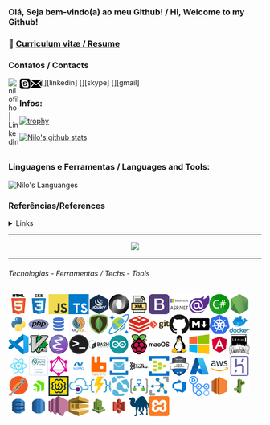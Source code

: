 ### Olá, Seja bem-vindo(a) ao meu Github! / Hi, Welcome to my Github!
### 📝 [Curriculum vitæ / Resume](https://drive.google.com/file/d/1M-TPvaul0HmE1K7BKeqdjfyuBB6wO678/view?usp=sharing)

### Contatos / Contacts 

<nilo>
[<img align="left" alt="nilofilho | LinkedIn" width="22px" src="https://cdn.jsdelivr.net/npm/simple-icons@v3/icons/linkedin.svg" />][linkedin]
[<img align="left" alt="nilofilho | LinkedIn" width="22px" src="https://github.com/Ngofilho/Ngofilho/blob/images/images/skypebox.png" />][skype]
[<img align="left" alt="nilofilho | LinkedIn" width="22px" src="https://github.com/Ngofilho/Ngofilho/blob/images/images/email.png" />][gmail]       
</br>

### Infos:
<div>
 <a>     
  
  [![trophy](https://github-profile-trophy.vercel.app/?username=ngofilho&column=6&margin-w=15)](https://github-profile-trophy.vercel.app/?username=ngofilho&column=6&margin-w=15)      
 </a>
 </div>
<div>
<a href="https://github.com/Ngofilho">
 <img align="center" src="https://ngofilho.vercel.app/api?username=Ngofilho&show_icons=true&theme=merko&line_height=27&include_all_commits=true&hide=contribs" alt="Nilo's github stats"/> 
</a>      
</div>    

<br />      

### Linguagens e Ferramentas / Languages and Tools:
<a>
 <img align="center" src="https://ngofilho.vercel.app/api/top-langs/?username=Ngofilho" alt="Nilo's Languanges"/>
</a>
 <br/>     


### Referências/References

<details><summary>Links</summary> 
 
<details><summary>Utils</summary>

[![ReadMe Cards](https://ngofilho.vercel.app/api/pin/?username=pawelborkar&repo=awesome-repos)](https://github.com/pawelborkar/awesome-repos)
[![ReadMe Cards](https://ngofilho.vercel.app/api/pin/?username=ardalis&repo=kata-catalog)](https://github.com/ardalis/kata-catalog)
</details>
<details><summary>Architecture</summary>

[![ReadMe Cards](https://ngofilho.vercel.app/api/pin/?username=joelparkerhenderson&theme=merko&repo=architecture-decision-record)](https://github.com/joelparkerhenderson/architecture-decision-record)
[![ReadMe Cards](https://ngofilho.vercel.app/api/pin/?username=donnemartin&theme=merko&repo=system-design-primer)](https://github.com/donnemartin/system-design-primer)
[![ReadMe Cards](https://ngofilho.vercel.app/api/pin/?username=kamranahmedse&theme=merko&repo=developer-roadmap)](https://github.com/kamranahmedse/developer-roadmap)
[![ReadMe Cards](https://ngofilho.vercel.app/api/pin/?username=ardalis&theme=merko&repo=CleanArchitecture)](https://github.com/ardalis/CleanArchitecture)
</details>

<details><summary>DB</summary>

[![ReadMe Cards](https://ngofilho.vercel.app/api/pin/?username=ngofilho&repo=scripts-db)](https://github.com/Ngofilho/scripts-db)
</details>

<details><summary>DDD</summary>

[![ReadMe Cards](https://ngofilho.vercel.app/api/pin/?username=ddd-crew&theme=merko&repo=ddd-starter-modelling-process)](https://github.com/ddd-crew/ddd-starter-modelling-process)
[![ReadMe Cards](https://ngofilho.vercel.app/api/pin/?username=ddd-crew&theme=merko&repo=domain-message-flow-modelling)](https://github.com/ddd-crew/domain-message-flow-modelling)
[![ReadMe Cards](https://ngofilho.vercel.app/api/pin/?username=ddd-crew&theme=merko&repo=aggregate-design-canvas)](https://github.com/ddd-crew/aggregate-design-canvas)
[![ReadMe Cards](https://ngofilho.vercel.app/api/pin/?username=ddd-crew&theme=merko&repo=virtual-modelling-templates)](https://github.com/ddd-crew/virtual-modelling-templates)
[![ReadMe Cards](https://ngofilho.vercel.app/api/pin/?username=ddd-crew&theme=merko&repo=bounded-context-canvas)](https://github.com/ddd-crew/bounded-context-canvas)
[![ReadMe Cards](https://ngofilho.vercel.app/api/pin/?username=ddd-crew&theme=merko&repo=core-domain-charts)](https://github.com/ddd-crew/core-domain-charts)
[![ReadMe Cards](https://ngofilho.vercel.app/api/pin/?username=VaughnVernon&theme=merko&repo=IDDD_Samples_NET)](https://github.com/VaughnVernon/IDDD_Samples_NET)
[![ReadMe Cards](https://ngofilho.vercel.app/api/pin/?username=ardalis&theme=merko&repo=ddd-guestbook)](https://github.com/ardalis/ddd-guestbook)
[![ReadMe Cards](https://ngofilho.vercel.app/api/pin/?username=EduardoPires&theme=merko&repo=EquinoxProject)](https://github.com/EduardoPires/EquinoxProject)
[![ReadMe Cards](https://ngofilho.vercel.app/api/pin/?username=vkhorikov&theme=merko&repo=DddInAction)](https://github.com/vkhorikov/DddInAction)
[![ReadMe Cards](https://ngofilho.vercel.app/api/pin/?username=zkavtaskin&theme=merko&repo=Domain-Driven-Design-Example)](https://github.com/zkavtaskin/Domain-Driven-Design-Example)
</details>

<details><summary>C#</summary>
 
[![ReadMe Card](https://ngofilho.vercel.app/api/pin/?username=TheAlgorithms&repo=C-Sharp)](https://github.com/TheAlgorithms/C-Sharp)
[![ReadMe Card](https://ngofilho.vercel.app/api/pin/?username=davidfowl&repo=AspNetCoreDiagnosticScenarios)](https://github.com/davidfowl/AspNetCoreDiagnosticScenarios)
[![ReadMe Cards](https://ngofilho.vercel.app/api/pin/?username=MoienTajik&repo=AspNetCore-Developer-Roadmap)](https://github.com/MoienTajik/AspNetCore-Developer-Roadmap) 
</details>

<details><summary>Javascript</summary>
 
[![ReadMe Card](https://ngofilho.vercel.app/api/pin/?username=trekhleb&theme=merko&repo=javascript-algorithms)](https://github.com/trekhleb/javascript-algorithms)

 [![ReadMe Card](https://ngofilho.vercel.app/api/pin/?username=craig-feldman&theme=merko&repo=personal-website-react)](https://github.com/craig-feldman/personal-website-react)
 </details>

<details><summary>Creditos/Credits</summary>

[![ReadMe Card](https://ngofilho.vercel.app/api/pin/?username=anuraghazra&repo=github-readme-stats)](https://github.com/anuraghazra/github-readme-stats)
[![ReadMe Card](https://ngofilho.vercel.app/api/pin/?username=gautamkrishnar&repo=gautamkrishnar)](https://github.com/gautamkrishnar)
</details>

<details><summary>Gists</summary>

[Prepare Commit Message](https://gist.github.com/Ngofilho/342d50241f3a02182941e0252da1ea89)<br/>
[Git Configuration](https://gist.github.com/Ngofilho/a48a1f5828c707824b0f2e804b79b730)<br/>

</details>

<details><summary>Templates</summary>

[Plunker](https://plnkr.co/users/ngofilho/plunks)  
[HTML](https://html5up.net/)<br/>
[CSS](https://www.csscodelab.com/)<br/>
[Responsive](https://tburleson-layouts-demos.firebaseapp.com/#/docs)<br/>
[FlexLayout](https://www.npmjs.com/package/@angular/flex-layout)<br/>
[Azure ARM Templates](https://github.com/azure/azure-quickstart-templates.git)<br/>
[Free For Devs](https://free-for.dev/)<br/>
[Nginx Config Samples Templates](https://www.digitalocean.com/community/tools/nginx)<br/>
</details>

<details><summary>Tools</summary>

[RabbitMQ Simulator](http://tryrabbitmq.com/)
</details>
 
 <details><summary>Links</summary>   
 
 [JavaScript - And others Web Techs](https://websitesetup.org/javascript-cheat-sheet/)  
 [CSS Artist](https://github.com/cyanharlow)     
 [CSS Battle](https://cssbattle.dev/)   
 </details>
 
 <details><summary>Cheat Sheets</summary>
  
  [CSS](https://github.com/Ngofilho/Ngofilho/blob/images/images/css-cheatsheetv2-1-1024.jpg)  
  [REGEX](https://github.com/Ngofilho/Ngofilho/blob/images/images/davechild_regular-expressions.pdf)  
  [Cloud Providers](https://github.com/Ngofilho/Ngofilho/blob/images/images/20220428-CloudCheatSheet.jpeg)  
  [PHP](https://github.com/Ngofilho/Ngofilho/blob/images/images/php-cheatsheet.png)  
 </details>
</details>
 
---
<p align="center">
 <!--<a href="http://hits.dwyl.com/ngofilho" alt="hits">
  <img src="http://hits.dwyl.com/ngofilho/ngofilho.svg">
 </a>-->
<!--
 ![Visitors Since 2021](http://estruyf-github.azurewebsites.net/api/VisitorHit?user=ngofilho&repo=ngofilho)     
 -->
 <a href="http://codecov.io/gh/Ngofilho/ngofilho" alt="Code Coverage/Tests">
  <img src="https://codecov.io/gh/Ngofilho/Ngofilho/branch/master/graph/badge.svg?token=QntZfKD73o">
 </a>     
 

</p> 

---
 
###### Tecnologias - Ferramentas / Techs - Tools      

<p style="align:left">
<a href="https://www.w3.org/html/" target="_blank"><img align="left" alt="HTML5" width="40" height="40" src="https://raw.githubusercontent.com/github/explore/80688e429a7d4ef2fca1e82350fe8e3517d3494d/topics/html/html.png" /></a>
<a href="https://www.w3schools.com/css/" target="_blank"><img align="left" alt="CSS3" width="40" height="40" src="https://raw.githubusercontent.com/github/explore/80688e429a7d4ef2fca1e82350fe8e3517d3494d/topics/css/css.png" /></a>
<a href="https://developer.mozilla.org/en-US/docs/Web/JavaScript" target="_blank"><img align="left" alt="JavaScript" width="40" height="40" src="https://raw.githubusercontent.com/github/explore/80688e429a7d4ef2fca1e82350fe8e3517d3494d/topics/javascript/javascript.png" /></a>
<a href="https://www.typescriptlang.org/" target="_blank"><img align="left" alt="TS" width="40" height="40" src="https://raw.githubusercontent.com/github/explore/80688e429a7d4ef2fca1e82350fe8e3517d3494d/topics/typescript/typescript.png"/></a>
 <a href="https://jquery.com/" target="_blank"><img align="left" alt="jQquery" width="40" height="40" src="https://github.com/Ngofilho/Ngofilho/blob/images/images/Jquery.png" /></a> 
<a href="https://www.json.org/" target="_blank"><img align="left" alt="Json" width="40" height="40" src="https://raw.githubusercontent.com/github/explore/80688e429a7d4ef2fca1e82350fe8e3517d3494d/topics/json/json.png" /></a> 
<a href="https://github.com/topics/xml" target="_blank"><img align="left" alt="XML" width="40" height="40" src="https://raw.githubusercontent.com/github/explore/05a6f4c574a32b6b2f04c2e589f6c82d9df46a5d/topics/xml/xml.png" /></a>  
 <a href="https://getbootstrap.com/" target="_blank"><img align="left" alt="Bootstrap" width="40" height="40" src="https://raw.githubusercontent.com/github/explore/80688e429a7d4ef2fca1e82350fe8e3517d3494d/topics/bootstrap/bootstrap.png" /></a>
 <a href="https://dotnet.microsoft.com/apps/aspnet" target="_blank"><img align="left" alt="Asp.Net" width="40" height="40" src="https://raw.githubusercontent.com/github/explore/80688e429a7d4ef2fca1e82350fe8e3517d3494d/topics/aspnet/aspnet.png" /></a>  
 <a href="https://dotnet.microsoft.com/en-us/apps/aspnet/web-apps/blazor" target="_blank"><img align="left" alt="Blazor" width="40" height="40" src="https://github.com/Ngofilho/Ngofilho/blob/images/images/Blazor.png" /></a>
<a href="https://docs.microsoft.com/en-us/dotnet/csharp/" target="_blank"><img align="left" alt="C#" width="40" height="40" src="https://raw.githubusercontent.com/github/explore/80688e429a7d4ef2fca1e82350fe8e3517d3494d/topics/csharp/csharp.png" /></a>
 <a href="https://nodejs.org/" target="_blank"><img align="left" alt="Node.js" width="40" height="40" src="https://raw.githubusercontent.com/github/explore/80688e429a7d4ef2fca1e82350fe8e3517d3494d/topics/nodejs/nodejs.png" /></a>
 <a href="https://www.python.org/" target="_blank"><img align="left" alt="Python" width="40" height="40" src="https://raw.githubusercontent.com/github/explore/80688e429a7d4ef2fca1e82350fe8e3517d3494d/topics/python/python.png" /></a> 
<a href="https://www.php.net/" target="_blank"><img align="left" alt="PHP" width="40" height="40" src="https://raw.githubusercontent.com/github/explore/80688e429a7d4ef2fca1e82350fe8e3517d3494d/topics/php/php.png" /></a> 
<a href="https://www.w3schools.com/sql/#:~:text=SQL%20is%20a%20standard%20language,Start%20learning%20SQL%20now%20%C2%BB" target="_blank"><img align="left" alt="SQL" width="40" height="40" src="https://raw.githubusercontent.com/github/explore/80688e429a7d4ef2fca1e82350fe8e3517d3494d/topics/sql/sql.png" /></a> 
<a href="https://www.mysql.com/" target="_blank"><img align="left" alt="MySQL" width="40" height="40" src="https://github.com/Ngofilho/Ngofilho/blob/images/images/Mysql.png" /></a> 
<a href="https://www.mongodb.com/" target="_blank"><img align="left" alt="MongoDB" width="40" height="40" src="https://github.com/Ngofilho/Ngofilho/blob/images/images/Mongodb.png" /></a>
<a href="https://azure.microsoft.com/pt-br/services/cosmos-db/" target="_blank"><img align="left" alt="CosmosDB" width="40" height="40" src="https://github.com/Ngofilho/Ngofilho/blob/images/images/cosmosdb.png" /></a>
<a href="https://redis.io/" target="_blank"><img align="left" alt="Redis" width="40" height="40" src="https://github.com/Ngofilho/Ngofilho/blob/images/images/redis.webp" /></a> 
<a href="https://git-scm.com/" target="_blank"><img align="left" alt="Git" width="40" height="40" src="https://raw.githubusercontent.com/github/explore/80688e429a7d4ef2fca1e82350fe8e3517d3494d/topics/git/git.png" /></a> 
<a href="https://github.com/" target="_blank"><img align="left" alt="GitHub" width="40" height="40" src="https://raw.githubusercontent.com/github/explore/78df643247d429f6cc873026c0622819ad797942/topics/github/github.png" /></a> 
<a href="https://www.markdownguide.org/" target="_blank"><img align="left" alt="Markdown" width="40" height="40" src="https://raw.githubusercontent.com/github/explore/80688e429a7d4ef2fca1e82350fe8e3517d3494d/topics/markdown/markdown.png" /></a>
 <a href="https://kubernetes.io/" target="_blank"><img align="left" alt="Kubernetes" width="40" height="40" src="https://raw.githubusercontent.com/github/explore/80688e429a7d4ef2fca1e82350fe8e3517d3494d/topics/kubernetes/kubernetes.png" /></a>
 <a href="https://www.docker.com/" target="_blank"><img align="left" alt="Docker" width="40" height="40" src="https://raw.githubusercontent.com/github/explore/80688e429a7d4ef2fca1e82350fe8e3517d3494d/topics/docker/docker.png" /></a> 
<a href="https://code.visualstudio.com/" target="_blank"><img align="left" alt="Visual Studio Code" width="40" height="40" src="https://raw.githubusercontent.com/github/explore/80688e429a7d4ef2fca1e82350fe8e3517d3494d/topics/visual-studio-code/visual-studio-code.png" /></a>
 <a href="https://www.vim.org/" target="_blank"><img align="left" alt="Vim" width="40" height="40" src="https://raw.githubusercontent.com/github/explore/80688e429a7d4ef2fca1e82350fe8e3517d3494d/topics/vim/vim.png" /></a> 
 <a href="https://www.gnu.org/software/emacs/" target="_blank"><img align="left" alt="Emacs" width="40" height="40" src="https://raw.githubusercontent.com/github/explore/80688e429a7d4ef2fca1e82350fe8e3517d3494d/topics/emacs/emacs.png" /></a>
<a href="https://ss64.com/" target="_blank"><img align="left" alt="Terminal" width="40" height="40" src="https://raw.githubusercontent.com/github/explore/80688e429a7d4ef2fca1e82350fe8e3517d3494d/topics/terminal/terminal.png" /></a>
<a href="https://www.gnu.org/software/bash/" target="_blank"><img align="left" alt="Bash" width="40" height="40" src="https://raw.githubusercontent.com/github/explore/80688e429a7d4ef2fca1e82350fe8e3517d3494d/topics/bash/bash.png" /></a>
<a href="https://ohmyz.sh/" target="_blank"><img  width="40" height="40" src="https://github.com/Ngofilho/Ngofilho/blob/images/images/OMZLogo_BnW.png" alt="Zsh" /></a>
<a href="https://www.arduino.cc/" target="_blank"><img align="left" alt="Arduino" width="40" height="40" src="https://raw.githubusercontent.com/github/explore/80688e429a7d4ef2fca1e82350fe8e3517d3494d/topics/arduino/arduino.png" /></a>
<a href="https://www.raspberrypi.org/" target="_blank"><img align="left" alt="Raspberry Pi" width="40" height="40" src="https://raw.githubusercontent.com/github/explore/80688e429a7d4ef2fca1e82350fe8e3517d3494d/topics/raspberry-pi/raspberry-pi.png" /></a>
<a href="https://www.apple.com/br/macos/monterey/" target="_blank"><img align="left" alt="Mac OS" width="40" height="40" src="https://raw.githubusercontent.com/github/explore/80688e429a7d4ef2fca1e82350fe8e3517d3494d/topics/macos/macos.png" /></a>
<a href="https://www.linux.org/" target="_blank"><img align="left" alt="Linux" width="40" height="40" src="https://raw.githubusercontent.com/github/explore/80688e429a7d4ef2fca1e82350fe8e3517d3494d/topics/linux/linux.png" /></a>
<a href="https://www.microsoft.com/en-us/windows" target="_blank"><img align="left" alt="Windows" width="40" height="40" src="https://github.com/Ngofilho/Ngofilho/blob/images/images/WindowsColor.png" /></a>
<a href="https://angular.io/" target="_blank"><img align="left" alt="Angular" width="40" height="40" src="https://raw.githubusercontent.com/github/explore/80688e429a7d4ef2fca1e82350fe8e3517d3494d/topics/angular/angular.png" /></a>
 <a href="https://reactjs.org/" target="_blank"><img align="left" alt="React" width="40" height="40" src="https://raw.githubusercontent.com/github/explore/80688e429a7d4ef2fca1e82350fe8e3517d3494d/topics/react/react.png" /></a>
<a href="https://www.opengroup.org/togaf" target="_blank"><img align="left" alt="Togaf" width="40" height="40" src="https://github.com/Ngofilho/Ngofilho/blob/images/images/badge-togaf9-certified.png" /></a>
<a href="https://graphql.org/" target="_blank"><img align="left" alt="GraphQL" width="40" height="40" src="https://raw.githubusercontent.com/github/explore/80688e429a7d4ef2fca1e82350fe8e3517d3494d/topics/graphql/graphql.png" /></a>
<a href="https://docs.microsoft.com/en-us/previous-versions/windows/desktop/msmq/ms711472(v=vs.85)#:~:text=Purpose,and%20read%20messages%20from%20queues." target="_blank"><img align="left" alt="MSMQ" width="40" height="40" src="https://github.com/Ngofilho/Ngofilho/blob/images/images/msmq.png" /></a>
<a href="https://www.rabbitmq.com/" target="_blank"><img align="left" alt="Rabbit MQ" width="40" height="40" src="https://github.com/Ngofilho/Ngofilho/blob/images/images/rabbitmq.png" /></a>
<a href="https://docs.microsoft.com/en-us/azure/service-bus-messaging/service-bus-messaging-overview" target="_blank"><img align="left" alt="Azure Service Bus" width="40" height="40" src="https://github.com/Ngofilho/Ngofilho/blob/images/images/servicebus.png" /></a>
<a href="https://kafka.apache.org/" target="_blank"><img align="left" alt="Kafka" width="40" height="40" src="https://github.com/Ngofilho/Ngofilho/blob/images/images/kafka4.png" /></a> 
<a href="https://azure.microsoft.com/en-us/services/event-hubs/" target="_blank"><img align="left" alt="Azure Event Hub" width="40" height="40" src="https://github.com/Ngofilho/Ngofilho/blob/images/images/eventhub.png" /></a>
<a href="https://docs.microsoft.com/en-us/learn/certifications/exams/az-204" target="_blank"><img align="left" alt="AZ 204" width="40" height="40" src="https://github.com/Ngofilho/Ngofilho/blob/images/images/azure-developer-associate-600x600.png"></a>
<a href="https://azure.microsoft.com/en-us/" target="_blank"><img align="left" alt="Azure" width="40" height="40" src="https://raw.githubusercontent.com/github/explore/80688e429a7d4ef2fca1e82350fe8e3517d3494d/topics/azure/azure.png" /></a>
<a href="https://aws.amazon.com/" target="_blank"><img align="left" alt="AWS" width="40" height="40" src="https://raw.githubusercontent.com/github/explore/80688e429a7d4ef2fca1e82350fe8e3517d3494d/topics/aws/aws.png" /></a>
<a href="https://heroku.com" target="_blank"><img align="left" alt="Heroku" width="40" height="40" src="https://github.com/Ngofilho/Ngofilho/blob/images/images/heroku3.png" /></a>
<a href="https://postman.com" target="_blank"><img align="left" alt="Postman" width="40" height="40" src="https://github.com/Ngofilho/Ngofilho/blob/images/images/postman.png" /></a> 
<a href="https://www.telerik.com/fiddler/fiddler-classic" target="_blank"><img align="left" alt="Fiddler" width="40" height="40" src="https://github.com/Ngofilho/Ngofilho/blob/images/images/fiddler.png" /></a>
<a href="https://www.soapui.org/" target="_blank"><img align="left" alt="SoapUI" width="40" height="40" src="https://github.com/Ngofilho/Ngofilho/blob/images/images/soapui.png" /></a>
<a href="https://azure.microsoft.com/en-us/services/api-management/" target="_blank"><img align="left" alt="Azure API Management" width="40" height="40" src="https://github.com/Ngofilho/Ngofilho/blob/images/images/apim.png" /></a>
 <a href="https://azure.microsoft.com/en-us/services/functions/" target="_blank"><img align="left" alt="Azure Functions" width="40" height="40" src="https://github.com/Ngofilho/Ngofilho/blob/images/images/azurefunctions.png" /></a>
<a href="https://azure.microsoft.com/en-us/services/app-service/web/" target="_blank"><img align="left" alt="Azure Webapps" width="40" height="40" src="https://github.com/Ngofilho/Ngofilho/blob/images/images/az-webapp.webp" /></a>
<a href="https://azure.microsoft.com/en-us/services/logic-apps/" target="_blank"><img align="left" alt="Azure Logicapps" width="40" height="40" src="https://github.com/Ngofilho/Ngofilho/blob/images/images/logicapps.png" /></a>
<a href="https://azure.microsoft.com/en-us/overview/iot/" target="_blank"><img align="left" alt="IoT" width="40" height="40" src="https://github.com/Ngofilho/Ngofilho/blob/images/images/iot.png" /></a>
 
<a href="https://azure.microsoft.com/en-us/services/devops/" target="_blank"><img align="left" alt="Azure Devops" width="40" height="40" src="https://github.com/Ngofilho/Ngofilho/blob/images/images/azuredevops.png" /></a>
<a href="https://github.com/features/actions" target="_blank"><img align="left" alt="Github Actions" width="40" height="40" src="https://github.com/Ngofilho/Ngofilho/blob/images/images/gitactions.png" /></a>
<a href="https://aws.amazon.com/ec2/" target="_blank"><img align="left" alt="AWS EC2" width="40" height="40" src="https://github.com/Ngofilho/Ngofilho/blob/images/images/AWS-ec2.png" /></a>
<a href="https://aws.amazon.com/elasticbeanstalk/" target="_blank"><img align="left" alt="AWS BeanStalk" width="40" height="40" src="https://github.com/Ngofilho/Ngofilho/blob/images/images/aws-beanstalk.png" /></a>
<a href="https://aws.amazon.com/DynamoDB/" target="_blank"><img align="left" alt="AWS DynamoDB" width="40" height="40" src="https://github.com/Ngofilho/Ngofilho/blob/images/images/aws-DybamoDB.png" /></a>
<a href="https://aws.amazon.com/RDS/" target="_blank"><img align="left" alt="AWS RDS" width="40" height="40" src="https://github.com/Ngofilho/Ngofilho/blob/images/images/AWS-rds.png" /></a>
<a href="https://aws.amazon.com/sns/" target="_blank"><img align="left" alt="AWS SNS" width="40" height="40" src="https://github.com/Ngofilho/Ngofilho/blob/images/images/aws-sns.png" /></a>
<a href="https://aws.amazon.com/sqs/" target="_blank"><img align="left" alt="AWS SQS" width="40" height="40" src="https://github.com/Ngofilho/Ngofilho/blob/images/images/aws_sqs.png" /></a>
<a href="https://aws.amazon.com/cloudwatch/" target="_blank"><img align="left" alt="AWS Cloud Watch" width="40" height="40" src="https://github.com/Ngofilho/Ngofilho/blob/images/images/aws-cloudwatch.png" /></a>
<a href="https://aws.amazon.com/s3/" target="_blank"><img align="left" alt="AWS S3" width="40" height="40" src="https://github.com/Ngofilho/Ngofilho/blob/images/images/aws-s3.png" /></a>
<a href="https://www.perl.org/" target="_blank"><img align="left" alt="Perl" width="40" height="40" src="https://github.com/Ngofilho/Ngofilho/blob/images/images/perl.png" /></a>
<a href="https://www.apachefriends.org" target="_blank"><img align="left" alt="XAMPP" width="40" height="40" src="https://github.com/Ngofilho/Ngofilho/blob/images/images/xampp.png" /></a>

</p>

<br />
<br />

[linkedin]: https://linkedin.com/in/nilogomes
[webdevplaylist]: https://www.youtube.com/playlist?list=PLkwxH9e_vrAJ0WbEsFA9W3I1W-g_BTsbt
[gmail]: mailto:nilogomes@gmail.com?subject=Contato&nbsp;/&nbsp;Contact&nbsp;Github
[togaf]: https://www.opengroup.org/certifications/togaf
[skype]: skype:Ngofilho?chat
[typescript]: https://github.com/topics/typescript
[html]: https://www.w3.org/html/
[css]: https://www.w3.org/Style/
[javascript]: https://www.ecma-international.org/publications-and-standards/standards/ecma-262/
[jQquery]: https://github.com/topics/jquery
[json]: https://github.com/topics/json
[bootstrap]: https://github.com/topics/bootstrap
[aspnet]: https://github.com/topics/aspnet
[csharp]: https://github.com/topics/csharp
[nodejs]: https://github.com/topics/nodejs
[python]: https://github.com/topics/python
[php]: https://github.com/topics/php
[sql]: https://github.com/topics/sql
[mysql]: https://github.com/topics/mysql
[mongodb]: https://github.com/topics/mongodb
[redis]:  https://github.com/topics/redis
[git]:  https://github.com/topics/git
[github-api]:  https://github.com/topics/github-api
[markdown]:  https://github.com/topics/markdown
[k8s]:  https://github.com/topics/kubernetes
[docker]:  https://github.com/topics/docker
[vscode]:  https://code.visualstudio.com/
[vim]:  https://github.com/topics/vim
[terminal]:  https://github.com/topics/terminal
[bash]:  https://github.com/topics/bash
[arduino]:  https://github.com/topics/arduino
[raspberry-pi]:  https://github.com/topics/raspberry-pi
[macos]:  https://github.com/topics/macos
[linux]:  https://github.com/topics/linux
[windows]:  https://github.com/topics/windows
[angular]:  https://github.com/topics/angular
[azure]:  https://github.com/topics/azure
[aws]:  https://github.com/topics/aws
[graphql]:  https://github.com/topics/graphql
[kafka]: https://kafka.apache.org/
[rabbitmq]: https://www.rabbitmq.com/
[az204]: https://docs.microsoft.com/en-us/learn/certifications/exams/az-204
